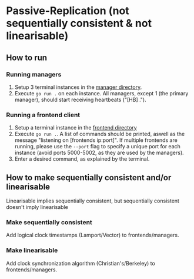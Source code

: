 # Passive-Replication (not sequentially consistent & not linearisable)

## How to run
### Running managers
1. Setup 3 terminal instances in the [manager directory](https://github.com/2rius/DiSys-Algorithms/tree/main/Replication/Passive/manager).
2. Execute `go run .` on each instance. All managers, except 1 (the primary manager), should start receiving heartbeats ("[HB] .").

### Running a frontend client
1. Setup a terminal instance in the [frontend directory](https://github.com/2rius/DiSys-Algorithms/tree/main/Replication/Passive/frontend)
2. Execute `go run .`. A list of commands should be printed, aswell as the message "listening on [frontends ip:port]". If multiple frontends are running, please use the `--port` flag to specify a unique port for each instance (avoid ports 5000-5002, as they are used by the managers).
3. Enter a desired command, as explained by the terminal.

## How to make sequentially consistent and/or linearisable
Linearisable implies sequentially consistent, but sequentially consistent doesn't imply linearisable

### Make sequentially consistent
Add logical clock timestamps (Lamport/Vector) to frontends/managers.

### Make linearisable
Add clock synchronization algorithm (Christian's/Berkeley) to frontends/managers.

